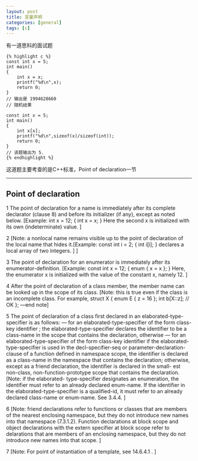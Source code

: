 ```yaml
---
layout: post
title: 变量声明
categories: [general]
tags: [c]
---
```


有一道思科的面试题
		
	{% highlight c %}
    const int x = 5; 
    int main() 
    { 
        int x = x; 
        printf("%d\n",x); 
        return 0; 
    } 
    // 输出是 1994628660 
    // 随机结果 

    const int x = 5; 
    int main() 
    { 
        int x[x]; 
        printf("%d\n",sizeof(x)/sizeof(int)); 
        return 0; 
    } 
    // 该题输出为 5. 
	{% endhighlight %}        
        

这道题主要考查的是C++标准，Point of declaration一节

----------

## Point of declaration ##

1 The point of declaration for a name is immediately after its complete
declarator (clause 8) and before its initializer (if any), except as
noted below. [Example: int x = 12; { int x = x; } Here the second x is
initialized with its own (indeterminate) value. ]

2 [Note: a nonlocal name remains visible up to the point of declaration
of the local name that hides it.[Example: const int i = 2; { int i[i]; }
declares a local array of two integers. ] ]

3 The point of declaration for an enumerator is immediately after its
enumerator-definition. [Example: const int x = 12; { enum { x = x }; }
Here, the enumerator x is initialized with the value of the constant x,
namely 12. ]

4 After the point of declaration of a class member, the member name can
be looked up in the scope of its class. [Note: this is true even if the
class is an incomplete class. For example, struct X { enum E { z = 16 };
int b[X::z]; // OK }; —end note]

5 The point of declaration of a class first declared in an
elaborated-type-specifier is as follows: — for an
elaborated-type-specifier of the form class-key identifier ; the
elaborated-type-specifier declares the identifier to be a class-name in
the scope that contains the declaration, otherwise — for an
elaborated-type-specifier of the form class-key identifier if the
elaborated-type-specifier is used in the decl-specifier-seq or
parameter-declaration-clause of a function defined in namespace scope,
the identifier is declared as a class-name in the namespace that
contains the declaration; otherwise, except as a friend declaration, the
identifier is declared in the small- est non-class,
non-function-prototype scope that contains the declaration. [Note: if
the elaborated- type-specifier designates an enumeration, the identifier
must refer to an already declared enum-name. If the identifier in the
elaborated-type-specifier is a qualified-id, it must refer to an already
declared class-name or enum-name. See 3.4.4. ]

6 [Note: friend declarations refer to functions or classes that are
members of the nearest enclosing namespace, but they do not introduce
new names into that namespace (7.3.1.2). Function declarations at block
scope and object declarations with the extern specifier at block scope
refer to delarations that are members of an enclosing namespace, but
they do not introduce new names into that scope. ]

7 [Note: For point of instantiation of a template, see 14.6.4.1 . ]
